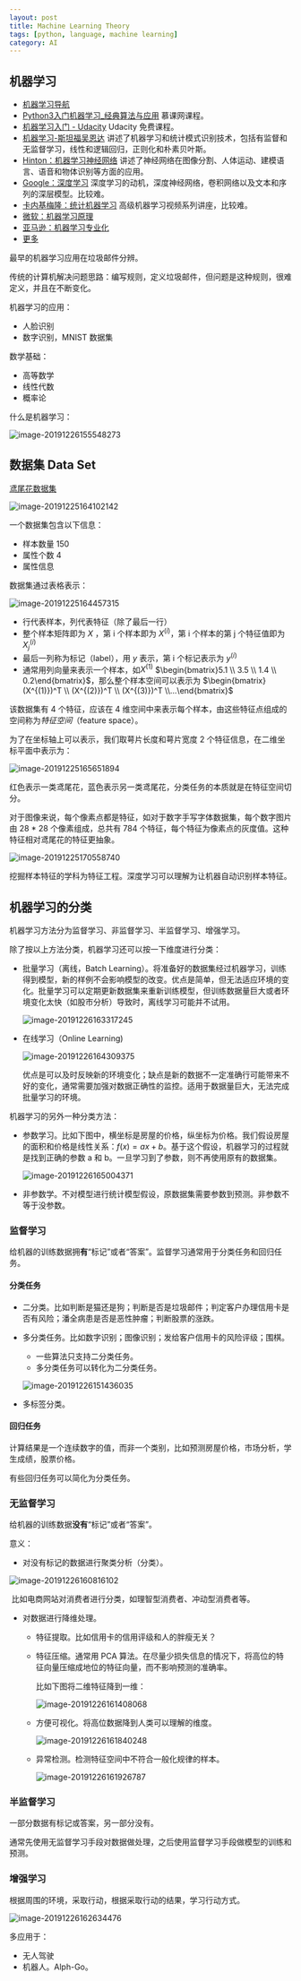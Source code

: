 ```yaml
---
layout: post
title: Machine Learning Theory
tags: [python, language, machine learning]
category: AI
---
```


## 机器学习

- [机器学习导航](https://www.mlhub123.com/)
- [Python3入门机器学习_经典算法与应用](https://coding.imooc.com/class/169.html#Anchor) 慕课网课程。
- [机器学习入门 - Udacity](https://classroom.udacity.com/courses/ud120) Udacity 免费课程。
- [机器学习-斯坦福吴恩达](https://www.coursera.org/learn/machine-learning/home/welcome) 讲述了机器学习和统计模式识别技术，包括有监督和无监督学习，线性和逻辑回归，正则化和朴素贝叶斯。
- [Hinton：机器学习神经网络](https://www.youtube.com/watch?list=PLoRl3Ht4JOcdU872GhiYWf6jwrk_SNhz9&v=cbeTc-Urqak) 讲述了神经网络在图像分割、人体运动、建模语言、语音和物体识别等方面的应用。
- [Google：深度学习](https://classroom.udacity.com/courses/ud187) 深度学习的动机，深度神经网络，卷积网络以及文本和序列的深层模型。比较难。
- [卡内基梅隆：统计机器学习](https://www.youtube.com/watch?list=PLTB9VQq8WiaCBK2XrtYn5t9uuPdsNm7YE&v=zcMnu-3wkWo) 高级机器学习视频系列讲座，比较难。
- [微软：机器学习原理](https://www.edx.org/course/principles-of-machine-learning)
- [亚马逊：机器学习专业化](https://www.coursera.org/specializations/machine-learning)
- [更多](https://zhuanlan.zhihu.com/p/32081971)



最早的机器学习应用在垃圾邮件分辨。

传统的计算机解决问题思路：编写规则，定义垃圾邮件，但问题是这种规则，很难定义，并且在不断变化。

机器学习的应用：

- 人脸识别
- 数字识别，MNIST 数据集

数学基础：

- 高等数学
- 线性代数
- 概率论

什么是机器学习：

![image-20191226155548273](../resources/images/image-20191226155548273.png)

## 数据集 Data Set

[鸢尾花数据集](https://en.wikipedia.org/wiki/Iris_flower_data_set)

![image-20191225164102142](../resources/images/image-20191225164102142.png)

一个数据集包含以下信息：

- 样本数量 150
- 属性个数 4
- 属性信息

数据集通过表格表示：

![image-20191225164457315](../resources/images/image-20191225164457315.png)

- 行代表样本，列代表特征（除了最后一行）
- 整个样本矩阵即为 $X$ ，第 i 个样本即为 $X^{(i)}$，第 i 个样本的第 j 个特征值即为 $X^{(i)}_j$
- 最后一列称为标记（label），用 $y$ 表示，第 i 个标记表示为 $y^{(i)}$
- 通常用列向量来表示一个样本，如$X^{(1)}$ $\begin{bmatrix}5.1 \\ 3.5 \\ 1.4 \\ 0.2\end{bmatrix}$，那么整个样本空间可以表示为 $\begin{bmatrix}(X^{(1)})^T \\ (X^{(2)})^T \\ (X^{(3)})^T \\...\end{bmatrix}$



该数据集有 4 个特征，应该在 4  维空间中来表示每个样本，由这些特征点组成的空间称为*特征空间*（feature space）。

为了在坐标轴上可以表示，我们取萼片长度和萼片宽度 2 个特征信息，在二维坐标平面中表示为：

![image-20191225165651894](../resources/images/image-20191225165651894.png)

红色表示一类鸢尾花，蓝色表示另一类鸢尾花，分类任务的本质就是在特征空间切分。



对于图像来说，每个像素点都是特征，如对于数字手写字体数据集，每个数字图片由 28 * 28 个像素组成，总共有  784 个特征，每个特征为像素点的灰度值。这种特征相对鸢尾花的特征更抽象。

![image-20191225170558740](../resources/images/image-20191225170558740.png)

挖掘样本特征的学科为特征工程。深度学习可以理解为让机器自动识别样本特征。

## 机器学习的分类

机器学习方法分为监督学习、非监督学习、半监督学习、增强学习。

除了按以上方法分类，机器学习还可以按一下维度进行分类：

- 批量学习（离线，Batch Learning）。将准备好的数据集经过机器学习，训练得到模型，新的样例不会影响模型的改变。优点是简单，但无法适应环境的变化。批量学习可以定期更新数据集来重新训练模型，但训练数据量巨大或者环境变化太快（如股市分析）导致时，离线学习可能并不试用。

  ![image-20191226163317245](../resources/images/image-20191226163317245.png)

- 在线学习（Online Learning)

  ![image-20191226164309375](../resources/images/image-20191226164309375.png)

  优点是可以及时反映新的环境变化；缺点是新的数据不一定准确行可能带来不好的变化，通常需要加强对数据正确性的监控。适用于数据量巨大，无法完成批量学习的环境。

机器学习的另外一种分类方法：

- 参数学习。比如下图中，横坐标是房屋的价格，纵坐标为价格。我们假设房屋的面积和价格是线性关系：$f(x)=ax+b$。基于这个假设，机器学习的过程就是找到正确的参数 a 和 b。一旦学习到了参数，则不再使用原有的数据集。

  ![image-20191226165004371](../resources/images/image-20191226165004371.png)

- 非参数学。不对模型进行统计模型假设，原数据集需要参数到预测。非参数不等于没参数。

### 监督学习

给机器的训练数据拥**有**“标记”或者“答案”。监督学习通常用于分类任务和回归任务。

#### 分类任务

- 二分类。比如判断是猫还是狗；判断是否是垃圾邮件；判定客户办理信用卡是否有风险；潘全病患是否是恶性肿瘤；判断股票的涨跌。

- 多分类任务。比如数字识别；图像识别；发给客户信用卡的风险评级；围棋。

  - 一些算法只支持二分类任务。
  - 多分类任务可以转化为二分类任务。

  ![image-20191226151436035](../resources/images/image-20191226151436035.png)

- 多标签分类。

#### 回归任务

计算结果是一个连续数字的值，而非一个类别，比如预测房屋价格，市场分析，学生成绩，股票价格。

有些回归任务可以简化为分类任务。

### 无监督学习

给机器的训练数据**没有**“标记”或者“答案”。

意义：

- 对没有标记的数据进行聚类分析（分类）。

![image-20191226160816102](../resources/images/image-20191226160816102.png)

​	比如电商网站对消费者进行分类，如理智型消费者、冲动型消费者等。

- 对数据进行降维处理。

  - 特征提取。比如信用卡的信用评级和人的胖瘦无关？

  - 特征压缩。通常用 PCA 算法。在尽量少损失信息的情况下，将高位的特征向量压缩成地位的特征向量，而不影响预测的准确率。

    比如下图将二维特征降到一维：

    ![image-20191226161408068](../resources/images/image-20191226161408068.png)

  - 方便可视化。将高位数据降到人类可以理解的维度。

    ![image-20191226161840248](../resources/images/image-20191226161840248.png)

  - 异常检测。检测特征空间中不符合一般化规律的样本。

    ![image-20191226161926787](../resources/images/image-20191226161926787.png)

### 半监督学习

一部分数据有标记或答案，另一部分没有。

通常先使用无监督学习手段对数据做处理，之后使用监督学习手段做模型的训练和预测。

### 增强学习

根据周围的环境，采取行动，根据采取行动的结果，学习行动方式。

![image-20191226162634476](../resources/images/image-20191226162634476.png)

多应用于：

- 无人驾驶
- 机器人。Alph-Go。